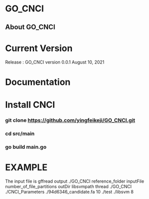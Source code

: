 # GO_CNCI
## About GO_CNCI




# Current Version
Release : GO_CNCI version 0.0.1 August 10, 2021
# Documentation

# Install CNCI
### git clone https://github.com/yingfeikeji/GO_CNCI.git
### cd src/main
### go build main.go
# EXAMPLE
The input file is gffread output
./GO_CNCI reference_folder inputFile number_of_file_partitions outDir libsvmpath thread
./GO_CNCI ./CNCI_Parameters ./94d6346_candidate.fa 10 ./test ./libsvm 8
